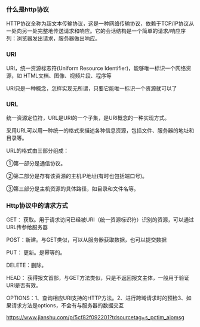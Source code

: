 ### **什么是http协议**

HTTP协议全称为超文本传输协议，这是一种网络传输协议，依赖于TCP/IP协议从一处向另一处完整地传送请求和响应。它的会话结构是一个简单的请求/响应序列：浏览器发出请求，服务器做出响应。

### URI

URI，统一资源标志符(Uniform Resource Identifier)，能够唯一标识一个网络资源，如 HTML文档、图像、视频片段、程序等

URI只是一种概念，怎样实现无所谓，只要它能唯一标识一个资源就可以了

### **URL**

统一资源定位符，URL是URI的一个子集，是URI概念的一种实现方式。

采用URL可以用一种统一的格式来描述各种信息资源，包括文件、服务器的地址和目录等。

URL的格式由三部分组成： 

①第一部分是通信协议。

②第二部分是存有该资源的主机IP地址(有时也包括端口号)。

③第三部分是主机资源的具体路径，如目录和文件名等。

### **Http协议中的请求方式**

GET： 获取。用于请求访问已经被URI（统一资源标识符）识别的资源，可以通过URL传参给服务器

POST：新建。与GET类似，可以从服务器获取数据，也可以提交数据

PUT： 更新。是幂等的。

DELETE：删除。

HEAD： 获得报文首部，与GET方法类似，只是不返回报文主体，一般用于验证URI是否有效。

OPTIONS：1、查询相应URI支持的HTTP方法。2、进行跨域请求时的预检3、如果请求方法是options，不会有与服务器的数据交互

https://www.jianshu.com/p/5cf82f092201?tdsourcetag=s_pctim_aiomsg

### 